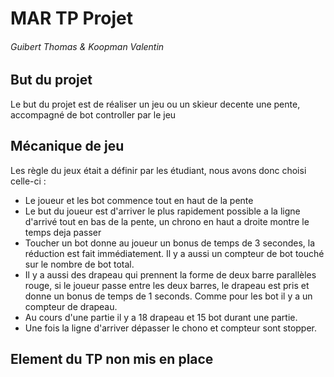 # MAR TP Projet
###### Guibert Thomas & Koopman Valentin
## But du projet
Le but du projet est de réaliser un jeu ou un skieur decente une pente, accompagné de bot controller par le jeu
## Mécanique de jeu
Les règle du jeux était a définir par les étudiant, nous avons donc choisi celle-ci :
- Le joueur et les bot commence tout en haut de la pente
- Le but du joueur est d'arriver le plus rapidement possible a la ligne d'arrivé tout en bas de la pente, un chrono en haut a droite montre le temps deja passer
- Toucher un bot donne au joueur un bonus de temps de 3 secondes, la réduction est fait immédiatement. Il y a aussi un compteur de bot touché sur le nombre de bot total.
- Il y a aussi des drapeau qui prennent la forme de deux barre parallèles rouge, si le joueur passe entre les deux barres, le drapeau est pris et donne un bonus de temps de 1 seconds. Comme pour les bot il y a un compteur de drapeau.
- Au cours d'une partie il y a 18 drapeau et 15 bot durant une partie.
- Une fois la ligne d'arriver dépasser le chono et compteur sont stopper.
## Element du TP non mis en place

